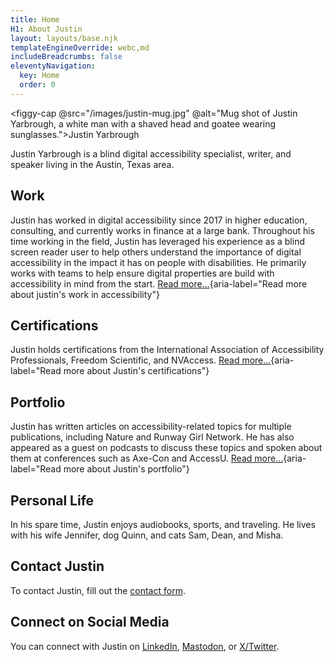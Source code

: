 ```yaml
---
title: Home
H1: About Justin
layout: layouts/base.njk
templateEngineOverride: webc,md
includeBreadcrumbs: false
eleventyNavigation:
  key: Home
  order: 0
---
```

<figgy-cap @src="/images/justin-mug.jpg" @alt="Mug shot of Justin Yarbrough, a white man with a shaved head and goatee wearing sunglasses.">Justin Yarbrough</figgy-cap>

Justin Yarbrough is a blind digital accessibility specialist, writer, and speaker living in the Austin, Texas area.

## Work

Justin has worked in digital accessibility since 2017 in higher education, consulting, and currently works in finance at a large bank. Throughout his time working in the field, Justin has leveraged his experience as a blind screen reader user to help others understand the importance of digital accessibility in the impact it has on people with disabilities. He primarily works with teams to help ensure digital properties are build with accessibility in mind from the start. [Read more...](/work/){aria-label="Read more about justin's work in accessibility"}
## Certifications

Justin holds certifications from the International Association of Accessibility Professionals, Freedom Scientific, and NVAccess.  [Read more...](/certs/){aria-label="Read more about Justin's certifications"}

## Portfolio

Justin has written articles on accessibility-related topics for multiple publications, including Nature and Runway Girl Network. He has also appeared as a guest on podcasts to discuss these topics and spoken about them at conferences such as Axe-Con and AccessU. [Read more...](/portfolio/){aria-label="Read more about Justin's portfolio"}

## Personal Life

In his spare time, Justin enjoys audiobooks, sports, and traveling. He lives with his wife Jennifer, dog Quinn, and cats Sam, Dean, and Misha.

## Contact Justin

To contact Justin, fill out the [contact form](/contact).

## Connect on Social Media

You can connect with Justin on [LinkedIn](https://www.linkedin.com/in/justin-yarbrough), [Mastodon](https://dragonscave.space/@jyarbrough), or [X/Twitter](https://twitter.com/fatelvis04).